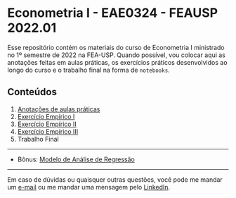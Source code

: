 # Econometria I - EAE0324 - FEAUSP 2022.01

Esse repositório contém os materiais do curso de Econometria I ministrado no 1º semestre de 2022 na FEA-USP. Quando possível, vou colocar aqui as anotações feitas em aulas práticas, os exercícios práticos desenvolvidos ao longo do curso e o trabalho final na forma de `notebooks`.

## Conteúdos

1. [Anotações de aulas práticas](monitorias.ipynb)
2. [Exercício Empírico I](ex_empirico_01.ipynb)
3. [Exercício Empírico II](ex_empirico_02.ipynb)
4. [Exercício Empírico III](ex_empirico_03.ipynb)
5. Trabalho Final

*** 

- Bônus: [Modelo de Análise de Regressão](template_analise_regressao.ipynb)

***

Em caso de dúvidas ou quaisquer outras questões, você pode me mandar um [e-mail](mailto:vdbaldoino@gmail.com?subject=GitHub%20-%20Econometria) ou me mandar uma mensagem pelo [LinkedIn](https://www.linkedin.com/in/vitorbaldoino/).